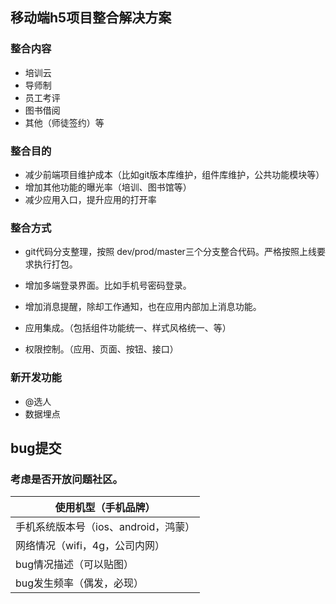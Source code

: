 ## 移动端h5项目整合解决方案

### 整合内容

- 培训云
- 导师制
- 员工考评
- 图书借阅
- 其他（师徒签约）等

### 整合目的

- 减少前端项目维护成本（比如git版本库维护，组件库维护，公共功能模块等）
- 增加其他功能的曝光率（培训、图书馆等）
- 减少应用入口，提升应用的打开率

### 整合方式

- git代码分支整理，按照 dev/prod/master三个分支整合代码。严格按照上线要求执行打包。

- 增加多端登录界面。比如手机号密码登录。

- 增加消息提醒，除却工作通知，也在应用内部加上消息功能。

- 应用集成。（包括组件功能统一、样式风格统一、等）

- 权限控制。（应用、页面、按钮、接口）

  

### 新开发功能

- @选人
- 数据埋点





## bug提交

### 考虑是否开放问题社区。

| 使用机型（手机品牌）                 |
| ------------------------------------ |
| 手机系统版本号（ios、android，鸿蒙） |
| 网络情况（wifi，4g，公司内网）       |
| bug情况描述（可以贴图）              |
| bug发生频率（偶发，必现）            |



